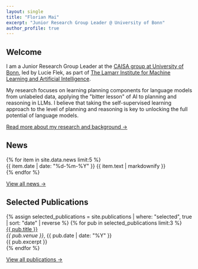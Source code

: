 ```yaml
---
layout: single
title: "Florian Mai"
excerpt: "Junior Research Group Leader @ University of Bonn"
author_profile: true
---
```


## Welcome

I am a Junior Research Group Leader at the [CAISA group at University of Bonn](https://caisa-lab.github.io/), led by Lucie Flek, as part of [The Lamarr Institute for Machine Learning and Artificial Intelligence](https://lamarr-institute.org/).

My research focuses on learning planning components for language models from unlabeled data, applying the "bitter lesson" of AI to planning and reasoning in LLMs. I believe that taking the self-supervised learning approach to the level of planning and reasoning is key to unlocking the full potential of language models.

[Read more about my research and background →](/about/)

## News

<div class="news">
{% for item in site.data.news limit:5 %}
  <div class="news-item">
    <span class="date">{{ item.date | date: "%d-%m-%Y" }}</span>
    <span class="text">{{ item.text | markdownify }}</span>
  </div>
{% endfor %}
</div>

[View all news →](/news/)

## Selected Publications

<div class="publications-list">
{% assign selected_publications = site.publications | where: "selected", true | sort: "date" | reverse %}
{% for pub in selected_publications limit:3 %}
  <div class="publication-item">
    <a href="{{ pub.url | relative_url }}">{{ pub.title }}</a><br>
    <em>{{ pub.venue }}</em>, {{ pub.date | date: "%Y" }}<br>
    {{ pub.excerpt }}
  </div>
{% endfor %}
</div>

[View all publications →](/publications/)